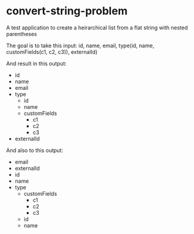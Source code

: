 # convert-string-problem
A test application to create a heirarchical list from a flat string with nested parentheses

The goal is to take this input:
id, name, email, type(id, name, customFields(c1, c2, c3)), externalId)

And result in this output: 

- id
- name
- email
- type
  - id
  - name
  - customFields
    - c1
    - c2
    - c3
- externalId

And also to this output:

- email
- externalId
- id
- name
- type
  - customFields
    - c1
    - c2
    - c3
  - id
  - name
  
